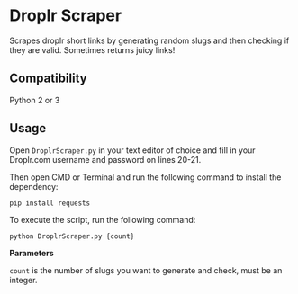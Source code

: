 # Droplr Scraper

Scrapes droplr short links by generating random slugs and then checking if they are valid. Sometimes returns juicy links!

## Compatibility

Python 2 or 3

## Usage

Open `DroplrScraper.py` in your text editor of choice and fill in your Droplr.com username and password on lines 20-21.

Then open CMD or Terminal and run the following command to install the dependency:
```
pip install requests
```

To execute the script, run the following command:
```
python DroplrScraper.py {count}
```

**Parameters**

`count` is the number of slugs you want to generate and check, must be an integer.